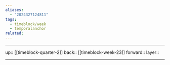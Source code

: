 ```yaml
---
aliases:
  - "2024327124811"
tags:
  - timeblock/week
  - temporalanchor
related:
---
```




***

up:: [[timeblock-quarter-2]]
back:: [[timeblock-week-23]]
forward:: 
layer:: 

***
